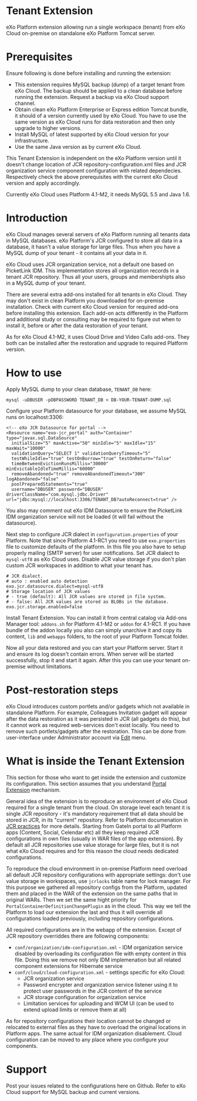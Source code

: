 Tenant Extension
================

eXo Platform extension allowing run a single workspace (tenant) from eXo Cloud on-premise on standalone eXo Platform Tomcat server.

Prerequisites
=============

Ensure following is done before installing and running the extension:
* This extension requires MySQL backup (dump) of a target tenant from eXo Cloud. The backup should be applied to a clean database before running the extension. Request a backup via eXo Cloud support channel.
* Obtain clean eXo Platform Enterprise or Express edition Tomcat bundle, it should of a version currently used by eXo Cloud. You have to use the same version as eXo Cloud runs for data restoration and then only upgrade to higher versions. 
* Install MySQL of latest supported by eXo Cloud version for your infrastructure. 
* Use the same Java version as by current eXo Cloud.

This Tenant Extension is independent on the eXo Platform version until it doesn't change location of JCR repository-configuration.xml files and JCR organization service component configuration with related dependecies. Respectively check the above prerequisites with the current eXo Cloud version and apply accordingly.

Currently eXo Cloud uses Platform 4.1-M2, it needs MySQL 5.5 and Java 1.6. 

Introduction
============

eXo Cloud manages several servers of eXo Platform running all tenants data in MySQL databases. eXo Platform's JCR configured to store all data in a database, it hasn't a value storage for large files. Thus when you have a MySQL dump of your tenant - it contains all your data in it. 

eXo Cloud uses JCR organization service, not a default one based on PicketLink IDM. This implementation stores all organization records in a tenant JCR repository. Thus all your users, groups and membershipts also in a MySQL dump of your tenant. 

There are several extra add-ons installed for all tenants in eXo Cloud. They may don't exist in clean Platform you downloaded for on-premise installation. Check with current eXo Cloud version for required add-ons before installing this extension. Each add-on acts differently in the Platform and additional study or consulting may be required to figure out when to install it, before or after the data restoration of your tenant.

As for eXo Cloud 4.1-M2, it uses Cloud Drive and Video Calls add-ons. They both can be installed after the restoration and upgrade to required Platform version.

How to use
==========

Apply MySQL dump to your clean database, `TENANT_DB` here:

    mysql -uDBUSER -pDBPASSWORD TENANT_DB < DB-YOUR-TENANT-DUMP.sql
    

Configure your Platform datasource for your database, we assume MySQL runs on localhost:3306:

    <!-- eXo JCR Datasource for portal -->
    <Resource name="exo-jcr_portal" auth="Container" type="javax.sql.DataSource"
      initialSize="5" maxActive="50" minIdle="5" maxIdle="15" maxWait="10000"
      validationQuery="SELECT 1" validationQueryTimeout="5" 
      testWhileIdle="true" testOnBorrow="true" testOnReturn="false"
      timeBetweenEvictionRunsMillis="30000" minEvictableIdleTimeMillis="60000"
      removeAbandoned="true" removeAbandonedTimeout="300" logAbandoned="false"
      poolPreparedStatements="true"
      username="DBUSER" password="DBUSER" driverClassName="com.mysql.jdbc.Driver" url="jdbc:mysql://localhost:3306/TENANT_DB?autoReconnect=true" /> 
         
  
You also may comment out eXo IDM Datasource to ensure the PicketLink IDM organization service will not be loaded (it will fail without the datasource).

Next step to configure JCR dialect in `configuration.properties` of your Platform. Note that since Platform 4.1-RC1 you need to use `exo.properties` file to customize defaults of the platform. In this file you also have to setup properly mailing (SMTP server) for user notifications.
Set JCR dialect to `mysql-utf8` as eXo Cloud uses. Disable JCR value storage if you don't plan custom JCR workspaces in addition to what your tenant has.

    # JCR dialect.
    # auto : enabled auto detection
    exo.jcr.datasource.dialect=mysql-utf8
    # Storage location of JCR values
    # - true (default): All JCR values are stored in file system.
    # - false: All JCR values are stored as BLOBs in the database.
    exo.jcr.storage.enabled=false
    


Install Tenant Extension. You can install it from central catalog via Add-ons Manager tool: `addons.sh` for Platform 4.1-M2 or `addon` for 4.1-RC1. If you have  bundle of the addon locally you also can simply unarchive it and copy its content, `lib` and `webapps` folders, to the root of your Platform Tomcat folder.

Now all your data restored and you can start your Platform server. Start it and ensure its log doesn't contain errors. When server will be started successfully, stop it and start it again. After this you can use your tenant on-premise without limitations.

Post-restoration steps
======================

eXo Cloud introduces custom portlets and/or gadgets which not available in standalone Platform. For example, Colleagues Invitation gadget will appear after the data restoration as it was persisted in JCR (all gadgets do this), but it cannot work as required web-services don't exist locally. You need to remove such portlets/gadgets after the restoration. This can be done from user-interface under Administrator account via [Edit](http://docs.exoplatform.com/PLF40/PLFUserGuide.AdministeringeXoPlatform.ManagingPages.EditingPage.html) menu. 


What is inside the Tenant Extension
===================================

This section for those who want to get inside the extension and customize its configuration. This section assumes that you understand [Portal Extension](http://docs.exoplatform.com/PLF40/PLFDevGuide.eXoPlatformExtensions.html) mechanism.

General idea of the extension is to reproduce an environment of eXo Cloud required for a single tenant from the cloud. On storage level each tenant it is single JCR repository - it's mandatory requirement that all data should be stored in JCR, in its "current" repository. Refer to Platform documenation in [JCR practices](http://docs.exoplatform.com/PLF40/JCR.UsingJCR.JCRApplicationPractices.html) for more details. Starting from GateIn portal to all Platform apps (Content, Social, Celendar etc) all they keep required JCR configurations in own files (usually in WAR files of the app extension). 
By default all JCR repositories use value storage for large files, but it is not what eXo Cloud requires and for this reason the cloud needs dedicated configurations. 

To reproduce the cloud environment in on-premise Platform need overload all default JCR repository configurations with appropriate settings: don't use value storage in workspaces, use `jcrlocks` table name for lock manager. For this purpose we gathered all repository configs from the Platform, updated them and placed in the WAR of the extension on the same paths that in original WARs. Then we set the same hight priority for `PortalContainerDefinitionChangePlugin` as in the cloud. This way we tell the Platform to load our extension the last and thus it will override all configurations loaded previously, including repository configurations.

All required configurations are in the webapp of the extension. Except of JCR repository overriddes there are following components:
* `conf/organization/idm-configuration.xml` - IDM organization service disabled by overloading its configuration file with empty content in this file. Doing this we remove not only IDM implemenation but all related component extensions for Hibernate service
* `conf/cloud/cloud-configuration.xml` - settings specific for eXo Cloud:
    * JCR organization service
    * Password encrypter and organization service listener using it to protect user passwords in the JCR content of the service
    * JCR storage configuration for organization service
    * Limitation services for uploading and WCM UI (can be used to extend upload limits or remove them at all)

As for repository configurations their location cannot be changed or relocated to external files as they have to overload the original locations in Platform apps. The same actual for IDM organization disablement. Cloud configuration can be moved to any place where you configure your components.


Support
=======

Post your issues related to the configurations here on Github. Refer to eXo Cloud support for MySQL backup and current versions.



